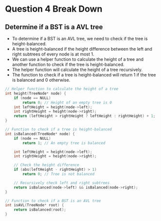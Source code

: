 # Question 4 Break Down

## Determine if a BST is a AVL tree

- To determine if a BST is an AVL tree, we need to check if the tree is height-balanced.
- A tree is height-balanced if the height difference between the left and right subtrees of every node is at most 1.
- We can use a helper function to calculate the height of a tree and another function to check if the tree is height-balanced.
- The helper function will calculate the height of a tree recursively.
- The function to check if a tree is height-balanced will return 1 if the tree is balanced and 0 otherwise.

```c
// Helper function to calculate the height of a tree
int height(TreeNode* node) {
    if (node == NULL)
        return 0; // Height of an empty tree is 0
    int leftHeight = height(node->left);
    int rightHeight = height(node->right);
    return (leftHeight > rightHeight ? leftHeight : rightHeight) + 1;
}

// Function to check if a tree is height-balanced
int isBalanced(TreeNode* node) {
    if (node == NULL)
        return 1; // An empty tree is balanced

    int leftHeight = height(node->left);
    int rightHeight = height(node->right);

    // Check the height difference
    if (abs(leftHeight - rightHeight) > 1)
        return 0; // Tree is not balanced

    // Recursively check left and right subtrees
    return isBalanced(node->left) && isBalanced(node->right);
}

// Function to check if a BST is an AVL tree
int isAVL(TreeNode* root) {
    return isBalanced(root);
}
```
